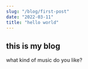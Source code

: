 ```yaml
---
slug: "/blog/first-post"
date: "2022-03-11"
title: "hello world"
---
```

## this is my blog

what kind of music do you like?